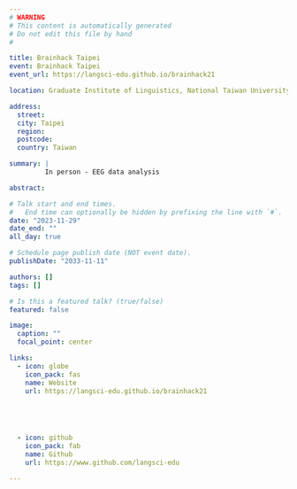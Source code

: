 ```yaml
---
# WARNING
# This content is automatically generated
# Do not edit this file by hand
#

title: Brainhack Taipei
event: Brainhack Taipei
event_url: https://langsci-edu.github.io/brainhack21

location: Graduate Institute of Linguistics, National Taiwan University

address:
  street: 
  city: Taipei
  region: 
  postcode: 
  country: Taiwan

summary: |
         In person - EEG data analysis

abstract: 

# Talk start and end times.
#   End time can optionally be hidden by prefixing the line with `#`.
date: "2023-11-29"
date_end: ""
all_day: true

# Schedule page publish date (NOT event date).
publishDate: "2033-11-11"

authors: []
tags: []

# Is this a featured talk? (true/false)
featured: false

image:
  caption: ""
  focal_point: center

links:
  - icon: globe
    icon_pack: fas
    name: Website
    url: https://langsci-edu.github.io/brainhack21





  - icon: github
    icon_pack: fab
    name: Github
    url: https://www.github.com/langsci-edu

---
```


